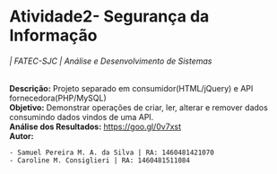 Atividade2- Segurança da Informação
============
###### | FATEC-SJC | Análise e Desenvolvimento de Sistemas  
**Descrição:** Projeto separado em consumidor(HTML/jQuery) e API fornecedora(PHP/MySQL)<br />
**Objetivo:** Demonstrar operações de criar, ler, alterar e remover dados consumindo dados vindos de uma API.<br /> 
**Análise dos Resultados:** https://goo.gl/0v7xst<br />
**Autor:**

	- Samuel Pereira M. A. da Silva | RA: 1460481421070
	- Caroline M. Consiglieri | RA: 1460481511084



 